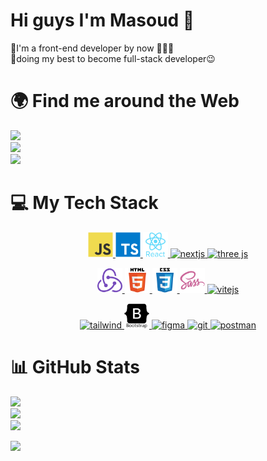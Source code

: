 # Hi guys I'm Masoud 👋
<div align="left">  
  <p>
    🔸I'm a front-end developer by now 👨🏽‍💻<br/>
    🔸doing my best to become full-stack developer😉
  </p>
</div>

# 🌍 Find me around the Web 
<p align="left">
  <a href="mailto:masoud30376@gmail.com"><img src="https://img.shields.io/badge/-masoud30376@gmail.com-D14836?style=flat&logo=Gmail&logoColor=white"/></a><br />
  <a href="https://www.linkedin.com/in/masoud-anaraki/"><img src="https://img.shields.io/badge/-Masoud Anaraki-0077B5?style=flat&logo=Linkedin&logoColor=white"/></a><br />
  <a href="https://stackoverflow.com/users/13231610/masoud-anaraki"><img src="https://img.shields.io/badge/-Masoud%20Anaraki-000000?style=flat&logo=stackoverflow"/></a>
</p>

 # 💻 My Tech Stack 
<div> 
  <p align="center"> 
   <a href="https://developer.mozilla.org/en-US/docs/Web/JavaScript" target="_blank" rel="noreferrer"> 
     <img src="https://raw.githubusercontent.com/devicons/devicon/master/icons/javascript/javascript-original.svg" alt="javascript" width="40" height="40"/>
   </a>
   <a href="https://www.typescriptlang.org/" target="_blank" rel="noreferrer"> 
     <img src="https://raw.githubusercontent.com/devicons/devicon/master/icons/typescript/typescript-original.svg" alt="typescript" width="40" height="40"/>
   </a>
   <a href="https://reactjs.org/" target="_blank" rel="noreferrer">
     <img src="https://raw.githubusercontent.com/devicons/devicon/master/icons/react/react-original-wordmark.svg" alt="react" width="40" height="40"/> 
   </a>  
   <a href="https://nextjs.org/" target="_blank" rel="noreferrer">
     <img src="https://d2nir1j4sou8ez.cloudfront.net/wp-content/uploads/2021/12/nextjs-boilerplate-logo.png" alt="nextjs" width="40" height="40"/> 
   </a>
   <a href="https://threejs.org/" target="_blank" rel="noreferrer"> 
     <img src="https://global.discourse-cdn.com/standard17/uploads/threejs/original/2X/e/e4f86d2200d2d35c30f7b1494e96b9595ebc2751.png" alt="three js" width="40" height="40"/> 
   </a> 
  </p>
   <p align="center">
    <a href="https://redux.js.org" target="_blank" rel="noreferrer"> 
    <img src="https://raw.githubusercontent.com/devicons/devicon/master/icons/redux/redux-original.svg" alt="redux" width="40" height="40"/> 
    </a> 
    <a href="https://www.w3.org/html/" target="_blank" rel="noreferrer"> 
      <img src="https://raw.githubusercontent.com/devicons/devicon/master/icons/html5/html5-original-wordmark.svg" alt="html5" width="40" height="40"/> 
    </a> 
    <a href="https://www.w3schools.com/css/" target="_blank" rel="noreferrer"> 
      <img src="https://raw.githubusercontent.com/devicons/devicon/master/icons/css3/css3-original-wordmark.svg" alt="css3" width="40" height="40"/> 
    </a>
    <a href="https://sass-lang.com" target="_blank" rel="noreferrer">
      <img src="https://raw.githubusercontent.com/devicons/devicon/master/icons/sass/sass-original.svg" alt="sass" width="40" height="40"/> 
    </a>
    <a href="https://vitejs.dev/" target="_blank" rel="noreferrer"> 
      <img src="https://vitejs.dev/logo-with-shadow.png" alt="vitejs" width="40" height="40"/> 
    </a>
  </p>
  <p align="center">
     <a href="https://tailwindcss.com/" target="_blank" rel="noreferrer">
    <img src="https://www.vectorlogo.zone/logos/tailwindcss/tailwindcss-icon.svg" alt="tailwind" width="40" height="40"/>
    </a> 
    <a href="https://getbootstrap.com" target="_blank" rel="noreferrer"> 
      <img src="https://raw.githubusercontent.com/devicons/devicon/master/icons/bootstrap/bootstrap-plain-wordmark.svg" alt="bootstrap" width="40" height="40"/>
    </a> 
    <a href="https://www.figma.com/" target="_blank" rel="noreferrer"> 
      <img src="https://www.vectorlogo.zone/logos/figma/figma-icon.svg" alt="figma" width="40" height="40"/> 
    </a>
    <a href="https://git-scm.com/" target="_blank" rel="noreferrer"> 
      <img src="https://www.vectorlogo.zone/logos/git-scm/git-scm-icon.svg" alt="git" width="40" height="40"/>
    </a>  
     <a href="https://postman.com" target="_blank" rel="noreferrer"> 
      <img src="https://www.vectorlogo.zone/logos/getpostman/getpostman-icon.svg" alt="postman" width="40" height="40"/> 
    </a>
  </p>  
</div>

 <!--  <&theme=monokai> -->

# 📊 GitHub Stats 
![](https://github-readme-stats.vercel.app/api?username=masouda1997&theme=gotham&hide_border=false&include_all_commits=false&count_private=false)<br/>
![](https://github-readme-streak-stats.herokuapp.com/?user=masouda1997&theme=gotham&hide_border=false)<br/>
![](https://github-readme-stats.vercel.app/api/top-langs/?username=masouda1997&theme=gotham&hide_border=false&include_all_commits=false&count_private=false&layout=compact)

[![](https://visitcount.itsvg.in/api?id=masoauda1997&icon=0&color=5)](https://visitcount.itsvg.in)




